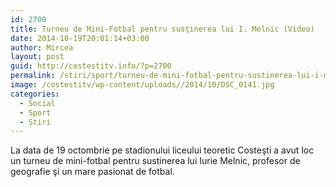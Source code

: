 ```yaml
---
id: 2700
title: Turneu de Mini-Fotbal pentru susţinerea lui I. Melnic (Video)
date: 2014-10-19T20:01:14+03:00
author: Mircea
layout: post
guid: http://costestitv.info/?p=2700
permalink: /stiri/sport/turneu-de-mini-fotbal-pentru-sustinerea-lui-i-melnic/
image: /costestitv/wp-content/uploads//2014/10/DSC_0141.jpg
categories:
  - Social
  - Sport
  - Știri
---
```

La data de 19 octombrie pe stadionului liceului teoretic Costeşti a avut loc un turneu de mini-fotbal pentru sustinerea lui Iurie Melnic, profesor de geografie şi un mare pasionat de fotbal. <!--more-->